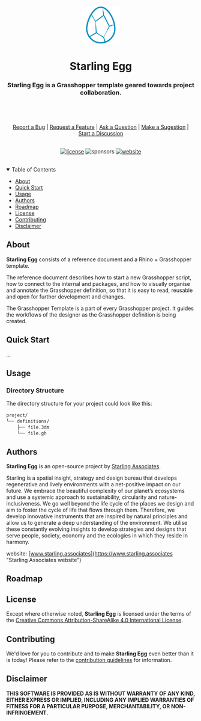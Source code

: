 <header>
<p align="center">
    <img src=".github/images/starling_egg_logo.png" width="20%" height="20%" alt="Starling Egg Logo">
</p>
<h1 align='center' style='border-bottom: none;'>Starling Egg</h1>
<h3 align='center'>Starling Egg is a Grasshopper template geared towards project collaboration.</h3>
</header>

<br/>

<div align="center">
  <a href="https://github.com/starling-associates/egg/issues/new?assignees=&labels=Needs%3A+Triage+%3Amag%3A%2Ctype%3Abug-suspected&template=bug_report.yml">Report a Bug</a>
  |
  <a href="https://github.com/starling-associates/egg/issues/new?assignees=&labels=Needs%3A+Triage+%3Amag%3A%2Ctype%3Afeature-request%2CHelp+wanted+%F0%9F%AA%A7&template=feature_request.yml">Request a Feature</a>
  |
  <a href="https://github.com/starling-associates/egg/issues/new?assignees=&labels=Needs%3A+Triage+%3Amag%3A%2Ctype%3Aquestion&template=question.yml">Ask a Question</a>
  |
  <a href="https://github.com/starling-associates/egg/issues/new?assignees=&labels=Needs%3A+Triage+%3Amag%3A%2Ctype%3Aenhancement&template=suggestion.yml">Make a Sugestion</a>
  |
  <a href="https://github.com/starling-associates/egg/discussions">Start a Discussion</a>
</div>

<br/>

<div align="center">

[![license](https://img.shields.io/github/license/starling-associates/egg?color=green&label=license&style=flat-square)](LICENSE.md)
![sponsors](https://img.shields.io/github/sponsors/starling-associates?color=blue&label=sponsors&style=flat-square)
[![website](https://img.shields.io/website?color=blue&down_color=red&down_message=offline&label=website&style=flat-square&up_color=blue&up_message=online&url=https%3A%2F%2Fwww.starling.associates)](https://www.starling.associates)

</div>

<br/>

<details open="open">
<summary>Table of Contents</summary>

- [About](#about)
- [Quick Start](#quick-start)
- [Usage](#usage)
- [Authors](#authors)
- [Roadmap](#roadmap)
- [License](#license)
- [Contributing](#contributing)
- [Disclaimer](#disclaimer)

</details>


## About


**Starling Egg** consists of a reference document and a Rhino + Grasshopper template.

The reference document describes how to start a new Grasshopper script, how to connect to the internal and packages, and how to visually organise and annotate the Grasshopper definition, so that it is easy to read, reusable and open for further development and changes.

The Grasshopper Template is a part of every Grasshopper project. It guides the workflows of the designer as the Grasshopper definition is being created.


## Quick Start

...


## Usage

### Directory Structure

The directory structure for your project could look like this:

```
project/
└── definitions/
    ├── file.3dm
    └── file.gh
```

## Authors

**Starling Egg** is an open-source project by [Starling Associates](https://www.starling.associates "Starling Associates website").

Starling is a spatial insight, strategy and design bureau that develops regenerative and lively environments with a net-positive impact on our future. We embrace the beautiful complexity of our planet’s ecosystems and use a systemic approach to sustainability, circularity and nature-inclusiveness. We go well beyond the life cycle of the places we design and aim to foster the cycle of life that flows through them. Therefore, we develop innovative instruments that are inspired by natural principles and allow us to generate a deep understanding of the environment. We utilise these constantly evolving insights to develop strategies and designs that serve people, society, economy and the ecologies in which they reside in harmony.

website: [www.starling.associates](https://www.starling.associates "Starling Associates website")


## Roadmap


## License

Except where otherwise noted, **Starling Egg** is licensed under the terms of the [Creative Commons Attribution-ShareAlike 4.0 International License](https://creativecommons.org/licenses/by-sa/4.0/ "Creative Commons Attribution-ShareAlike 4.0 International License").


## Contributing

We'd love for you to contribute and to make **Starling Egg** even better than it is today!
Please refer to the [contribution guidelines](CONTRIBUTING.md) for information.


## Disclaimer

**THIS SOFTWARE IS PROVIDED AS IS WITHOUT WARRANTY OF ANY KIND, EITHER EXPRESS OR IMPLIED, INCLUDING ANY IMPLIED WARRANTIES OF FITNESS FOR A PARTICULAR PURPOSE, MERCHANTABILITY, OR NON-INFRINGEMENT.**
